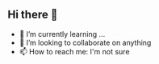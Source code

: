 ## Hi there 👋


- 🌱 I’m currently learning ...
- 👯 I’m looking to collaborate on anything 
- 📫 How to reach me: I'm not sure


